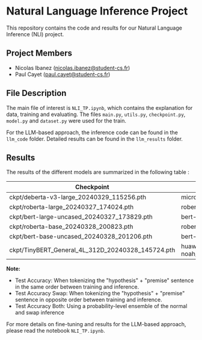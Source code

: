 # Natural Language Inference Project
This repository contains the code and results for our Natural Language Inference (NLI) project.

## Project Members
- Nicolas Ibanez (nicolas.ibanez@student-cs.fr)
- Paul Cayet (paul.cayet@student-cs.fr)

## File Description
The main file of interest is ``NLI_TP.ipynb``, which contains the explanation for data, training and evaluating. The files ``main.py``, ``utils.py``, ``checkpoint.py``, ``model.py`` and ``dataset.py`` were used for the train.

For the LLM-based approach, the inference code can be found in the ``llm_code`` folder. Detailed results can be found in the ``llm_results`` folder. 

## Results
The results of the different models are summarized in the following table :

| Checkpoint                                     | Model                        | Test Accuracy | Test Accuracy Both | Test Accuracy Swap |
|-----------------------------------------------|------------------------------|---------------|--------------------|--------------------|
| ckpt/deberta-v3-large_20240329_115256.pth    | microsoft/deberta-v3-large   | **0.9275244299674267** | **0.7808428338762216** | **0.594564332247557** |
| ckpt/roberta-large_20240327_174024.pth       | roberta-large                | 0.9228420195439739 | 0.7039902280130294 | 0.5855048859934854 |
| ckpt/bert-large-uncased_20240327_173829.pth  | bert-large-uncased           | 0.913578990228013 | 0.7034812703583062 | 0.5700325732899023 |
| ckpt/roberta-base_20240328_200823.pth        | roberta-base                 | 0.9098127035830619 | 0.729336319218241 | 0.5594462540716613 |
| ckpt/bert-base-uncased_20240328_201206.pth   | bert-base-uncased            | 0.9072679153094463 | 0.7406351791530945 | 0.5565960912052117 |
| ckpt/TinyBERT_General_4L_312D_20240328_145724.pth | huawei-noah/TinyBERT_General_4L_312D | 0.877442996742671 | 0.7351384364820847 | 0.5162866449511401 |

**Note:**
- Test Accuracy: When tokenizing the "hypothesis" + "premise" sentence in the same order between training and inference.
- Test Accuracy Swap: When tokenizing the "hypothesis" + "premise" sentence in opposite order between training and inference.
- Test Accuracy Both: Using a probability-level ensemble of the normal and swap inference

For more details on fine-tuning and results for the LLM-based approach, please read the notebook ``NLI_TP.ipynb``.
